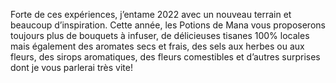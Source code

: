 Forte de ces expériences, j’entame 2022 avec un nouveau terrain et beaucoup d’inspiration. Cette année, les Potions de Mana vous proposerons toujours plus de bouquets à infuser, de délicieuses tisanes 100% locales mais également des aromates secs et frais, des sels aux herbes ou aux fleurs, des sirops aromatiques, des fleurs comestibles et d’autres surprises dont je vous parlerai très vite! 
